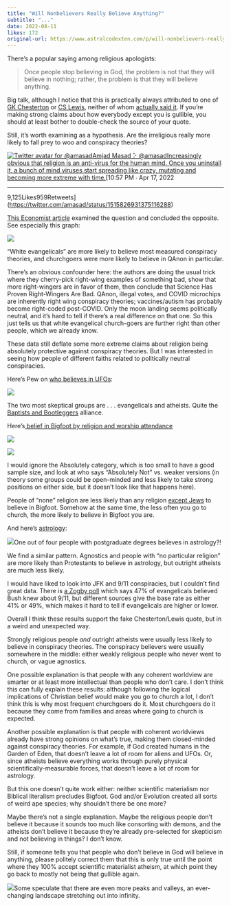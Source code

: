 ```yaml
---
title: "Will Nonbelievers Really Believe Anything?"
subtitle: "..."
date: 2022-08-11
likes: 172
original-url: https://www.astralcodexten.com/p/will-nonbelievers-really-believe
---
```

There’s a popular saying among religious apologists:

> Once people stop believing in God, the problem is not that they will believe in nothing; rather, the problem is that they will believe anything.

Big talk, although I notice that this is practically always attributed to one of [GK Chesterton](https://www.azquotes.com/quote/936826) or [CS Lewis](https://www.azquotes.com/quote/893254), neither of whom [actually said it](https://www.chesterton.org/ceases-to-worship/). If you’re making strong claims about how everybody except you is gullible, you should at least bother to double-check the source of your quote.

Still, it’s worth examining as a hypothesis. Are the irreligious really more likely to fall prey to woo and conspiracy theories?

[![Twitter avatar for @amasad](https://substackcdn.com/image/twitter_name/w_96/amasad.jpg)Amjad Masad ⠕ @amasadIncreasingly obvious that religion is an anti-virus for the human mind. Once you uninstall it, a bunch of mind viruses start spreading like crazy, mutating and becoming more extreme with time.](https://twitter.com/amasad/status/1515826931375116288)[10:57 PM ∙ Apr 17, 2022

* * *

9,125Likes959Retweets](https://twitter.com/amasad/status/1515826931375116288)

[This Economist article](https://www.economist.com/graphic-detail/2021/07/27/what-drives-belief-in-conspiracy-theories-a-lack-of-religion-or-too-much) examined the question and concluded the opposite. See especially this graph:

[![](https://substackcdn.com/image/fetch/w_1456,c_limit,f_auto,q_auto:good,fl_progressive:steep/https%3A%2F%2Fbucketeer-e05bbc84-baa3-437e-9518-adb32be77984.s3.amazonaws.com%2Fpublic%2Fimages%2Ff65e444c-53c7-4eb8-9f99-bd75a06de640_1424x844.png)](https://substackcdn.com/image/fetch/f_auto,q_auto:good,fl_progressive:steep/https%3A%2F%2Fbucketeer-e05bbc84-baa3-437e-9518-adb32be77984.s3.amazonaws.com%2Fpublic%2Fimages%2Ff65e444c-53c7-4eb8-9f99-bd75a06de640_1424x844.png)

“White evangelicals” are more likely to believe most measured conspiracy theories, and churchgoers were more likely to believe in QAnon in particular.

There’s an obvious confounder here: the authors are doing the usual trick where they cherry-pick right-wing examples of something bad, show that more right-wingers are in favor of them, then conclude that Science Has Proven Right-Wingers Are Bad. QAnon, illegal votes, and COVID microchips are inherently right wing conspiracy theories; vaccines/autism has probably become right-coded post-COVID. Only the moon landing seems politically neutral, and it’s hard to tell if there’s a real difference on that one. So this just tells us that white evangelical church-goers are further right than other people, which we already know.

These data still deflate some more extreme claims about religion being absolutely protective against conspiracy theories. But I was interested in seeing how people of different faiths related to politically neutral conspiracies.

Here’s Pew on [who believes in UFOs](https://www.pewresearch.org/fact-tank/2021/07/28/religious-americans-less-likely-to-believe-intelligent-life-exists-on-other-planets/):

[![](https://substackcdn.com/image/fetch/w_1456,c_limit,f_auto,q_auto:good,fl_progressive:steep/https%3A%2F%2Fbucketeer-e05bbc84-baa3-437e-9518-adb32be77984.s3.amazonaws.com%2Fpublic%2Fimages%2F2006d08c-e68e-4e2e-9dba-02531d1545da_439x782.png)](https://substackcdn.com/image/fetch/f_auto,q_auto:good,fl_progressive:steep/https%3A%2F%2Fbucketeer-e05bbc84-baa3-437e-9518-adb32be77984.s3.amazonaws.com%2Fpublic%2Fimages%2F2006d08c-e68e-4e2e-9dba-02531d1545da_439x782.png)

The two most skeptical groups are . . . evangelicals and atheists. Quite the [Baptists and Bootleggers](https://en.wikipedia.org/wiki/Bootleggers_and_Baptists) alliance.

Here’s[ belief in Bigfoot by religion and worship attendance](https://www.thearda.com/quickstats/qs_43_p.asp)

[![](https://substackcdn.com/image/fetch/w_1456,c_limit,f_auto,q_auto:good,fl_progressive:steep/https%3A%2F%2Fbucketeer-e05bbc84-baa3-437e-9518-adb32be77984.s3.amazonaws.com%2Fpublic%2Fimages%2F6d6d9dc0-65de-469f-b815-eb61bd5dc9e5_657x271.png)](https://substackcdn.com/image/fetch/f_auto,q_auto:good,fl_progressive:steep/https%3A%2F%2Fbucketeer-e05bbc84-baa3-437e-9518-adb32be77984.s3.amazonaws.com%2Fpublic%2Fimages%2F6d6d9dc0-65de-469f-b815-eb61bd5dc9e5_657x271.png)

[![](https://substackcdn.com/image/fetch/w_1456,c_limit,f_auto,q_auto:good,fl_progressive:steep/https%3A%2F%2Fbucketeer-e05bbc84-baa3-437e-9518-adb32be77984.s3.amazonaws.com%2Fpublic%2Fimages%2F7ff53faa-4502-4afb-97eb-da8fa7fd7182_801x274.png)](https://substackcdn.com/image/fetch/f_auto,q_auto:good,fl_progressive:steep/https%3A%2F%2Fbucketeer-e05bbc84-baa3-437e-9518-adb32be77984.s3.amazonaws.com%2Fpublic%2Fimages%2F7ff53faa-4502-4afb-97eb-da8fa7fd7182_801x274.png)

I would ignore the Absolutely category, which is too small to have a good sample size, and look at who says “Absolutely Not” vs. weaker versions (in theory some groups could be open-minded and less likely to take strong positions on either side, but it doesn’t look like that happens here).

People of “none” religion are less likely than any religion [except Jews](https://slatestarcodex.com/2017/05/26/the-atomic-bomb-considered-as-hungarian-high-school-science-fair-project/) to believe in Bigfoot. Somehow at the same time, the less often you go to church, the more likely to believe in Bigfoot you are.

And here’s [astrology](https://today.yougov.com/topics/entertainment/articles-reports/2022/04/26/one-four-americans-say-they-believe-astrology):

[![](https://substackcdn.com/image/fetch/w_1456,c_limit,f_auto,q_auto:good,fl_progressive:steep/https%3A%2F%2Fbucketeer-e05bbc84-baa3-437e-9518-adb32be77984.s3.amazonaws.com%2Fpublic%2Fimages%2F1794b47e-12d6-420b-be9d-dd538ee973ee_609x755.png)](https://substackcdn.com/image/fetch/f_auto,q_auto:good,fl_progressive:steep/https%3A%2F%2Fbucketeer-e05bbc84-baa3-437e-9518-adb32be77984.s3.amazonaws.com%2Fpublic%2Fimages%2F1794b47e-12d6-420b-be9d-dd538ee973ee_609x755.png)One out of four people with postgraduate degrees believes in astrology?!

We find a similar pattern. Agnostics and people with “no particular religion” are more likely than Protestants to believe in astrology, but outright atheists are much less likely.

I would have liked to look into JFK and 9/11 conspiracies, but I couldn’t find great data. There is [a Zogby poll](https://www.upi.com/Archives/2004/08/30/Half-NY-believes-Bush-knew-about-911poll/3071093838400/) which says 47% of evangelicals believed Bush knew about 9/11, but different sources give the base rate as either 41% or 49%, which makes it hard to tell if evangelicals are higher or lower.

Overall I think these results support the fake Chesterton/Lewis quote, but in a weird and unexpected way.

Strongly religious people _and_ outright atheists were usually less likely to believe in conspiracy theories. The conspiracy believers were usually somewhere in the middle: either weakly religious people who never went to church, or vague agnostics. 

One possible explanation is that people with any coherent worldview are smarter or at least more intellectual than people who don’t care. I don’t think this can fully explain these results: although following the logical implications of Christian belief would make you go to church a lot, I don’t think this is why most frequent churchgoers do it. Most churchgoers do it because they come from families and areas where going to church is expected.

Another possible explanation is that people with coherent worldviews already have strong opinions on what’s true, making them closed-minded against conspiracy theories. For example, if God created humans in the Garden of Eden, that doesn’t leave a lot of room for aliens and UFOs. Or, since atheists believe everything works through purely physical scientifically-measurable forces, that doesn’t leave a lot of room for astrology.

But this one doesn’t quite work either: neither scientific materialism nor Biblical literalism precludes Bigfoot. God and/or Evolution created all sorts of weird ape species; why shouldn’t there be one more?

Maybe there’s not a single explanation. Maybe the religious people don’t believe it because it sounds too much like consorting with demons, and the atheists don’t believe it because they’re already pre-selected for skepticism and not believing in things? I don’t know.

Still, if someone tells you that people who don’t believe in God will believe in anything, please politely correct them that this is only true until the point where they 100% accept scientific materialist atheism, at which point they go back to mostly not being that gullible again.

[![](https://substackcdn.com/image/fetch/w_1456,c_limit,f_auto,q_auto:good,fl_progressive:steep/https%3A%2F%2Fbucketeer-e05bbc84-baa3-437e-9518-adb32be77984.s3.amazonaws.com%2Fpublic%2Fimages%2F07698aa3-4bc4-4019-9925-154d3452d351_704x356.png)](https://substackcdn.com/image/fetch/f_auto,q_auto:good,fl_progressive:steep/https%3A%2F%2Fbucketeer-e05bbc84-baa3-437e-9518-adb32be77984.s3.amazonaws.com%2Fpublic%2Fimages%2F07698aa3-4bc4-4019-9925-154d3452d351_704x356.png)Some speculate that there are even more peaks and valleys, an ever-changing landscape stretching out into infinity.
